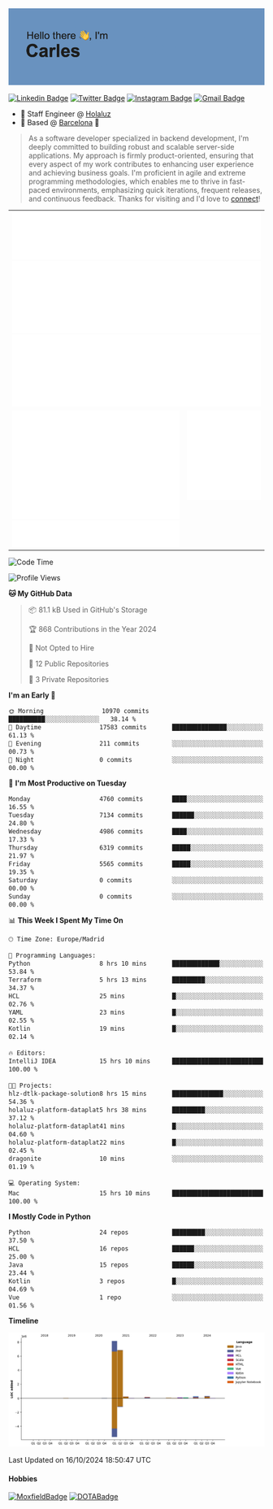 <img src="header.png" alt="header">

[![Linkedin Badge](https://img.shields.io/badge/-cdespona-blue?style=flat&logo=Linkedin&logoColor=white&link=https://www.linkedin.com/in/carles-david-espona-casas-56219b11/)](https://www.linkedin.com/in/carles-david-espona-casas-56219b11/)
[![Twitter Badge](https://img.shields.io/badge/-@__cdespona-1ca0f1?style=flat&labelColor=1ca0f1&logo=twitter&logoColor=white&link=https://twitter.com/CDEspona)](https://twitter.com/CDEspona)
[![Instagram Badge](https://img.shields.io/badge/-@__cdespona-purple?style=flat&logo=instagram&logoColor=white&link=https://www.instagram.com/cdespona/)](https://www.instagram.com/cdespona/)
[![Gmail Badge](https://img.shields.io/badge/-cdespona-c14438?style=flat&logo=Gmail&logoColor=white&link=mailto:cdespona@gmail.com)](mailto:cdespona@gmail.com)

* 🔭 Staff Engineer @ [Holaluz](https://holaluz.com)
* 🏡 Based @ [Barcelona](https://www.google.es/maps/place/Barcelona) 💜

> As a software developer specialized in backend development, I'm deeply committed to building robust and scalable server-side applications. My approach is firmly product-oriented, ensuring that every aspect of my work contributes to enhancing user experience and achieving business goals. I'm proficient in agile and extreme programming methodologies, which enables me to thrive in fast-paced environments, emphasizing quick iterations, frequent releases, and continuous feedback. Thanks for visiting and I'd love to [connect](https://www.linkedin.com/in/carles-david-espona-casas-56219b11/)!

<table style="border-collapse: collapse; border: none;"> 
  <tbody>
  <tr style="border: none;">
    <td colspan="2" style="border: none; vertical-align: top;">
      <img src="summary.svg" alt="summary">
      <img src="activity-community.svg" alt="act-comm">
      <img src="repositories.svg" alt="repo">
    </td>
  </tr>
  <tr>
    <td style="border: none; vertical-align: top;">
      <img src="metrics.plugin.isocalendar.fullyear.svg" alt="calendar">
      <img src="topics.svg" alt="topics">
    </td>
    <td style="border: none; vertical-align: top;">
      <img src="achievements.svg" alt="achievements">
    </td>
  </tr>
  </tbody>
</table>

<!--START_SECTION:waka-->
![Code Time](http://img.shields.io/badge/Code%20Time-182%20hrs%202%20mins-blue)

![Profile Views](http://img.shields.io/badge/Profile%20Views-11-blue)

**🐱 My GitHub Data** 

> 📦 81.1 kB Used in GitHub's Storage 
 > 
> 🏆 868 Contributions in the Year 2024
 > 
> 🚫 Not Opted to Hire
 > 
> 📜 12 Public Repositories 
 > 
> 🔑 3 Private Repositories 
 > 
**I'm an Early 🐤** 

```text
🌞 Morning                10970 commits       ██████████░░░░░░░░░░░░░░░   38.14 % 
🌆 Daytime                17583 commits       ███████████████░░░░░░░░░░   61.13 % 
🌃 Evening                211 commits         ░░░░░░░░░░░░░░░░░░░░░░░░░   00.73 % 
🌙 Night                  0 commits           ░░░░░░░░░░░░░░░░░░░░░░░░░   00.00 % 
```
📅 **I'm Most Productive on Tuesday** 

```text
Monday                   4760 commits        ████░░░░░░░░░░░░░░░░░░░░░   16.55 % 
Tuesday                  7134 commits        ██████░░░░░░░░░░░░░░░░░░░   24.80 % 
Wednesday                4986 commits        ████░░░░░░░░░░░░░░░░░░░░░   17.33 % 
Thursday                 6319 commits        █████░░░░░░░░░░░░░░░░░░░░   21.97 % 
Friday                   5565 commits        █████░░░░░░░░░░░░░░░░░░░░   19.35 % 
Saturday                 0 commits           ░░░░░░░░░░░░░░░░░░░░░░░░░   00.00 % 
Sunday                   0 commits           ░░░░░░░░░░░░░░░░░░░░░░░░░   00.00 % 
```


📊 **This Week I Spent My Time On** 

```text
🕑︎ Time Zone: Europe/Madrid

💬 Programming Languages: 
Python                   8 hrs 10 mins       █████████████░░░░░░░░░░░░   53.84 % 
Terraform                5 hrs 13 mins       █████████░░░░░░░░░░░░░░░░   34.37 % 
HCL                      25 mins             █░░░░░░░░░░░░░░░░░░░░░░░░   02.76 % 
YAML                     23 mins             █░░░░░░░░░░░░░░░░░░░░░░░░   02.55 % 
Kotlin                   19 mins             █░░░░░░░░░░░░░░░░░░░░░░░░   02.14 % 

🔥 Editors: 
IntelliJ IDEA            15 hrs 10 mins      █████████████████████████   100.00 % 

🐱‍💻 Projects: 
hlz-dtlk-package-solution8 hrs 15 mins       ██████████████░░░░░░░░░░░   54.36 % 
holaluz-platform-dataplat5 hrs 38 mins       █████████░░░░░░░░░░░░░░░░   37.12 % 
holaluz-platform-dataplat41 mins             █░░░░░░░░░░░░░░░░░░░░░░░░   04.60 % 
holaluz-platform-dataplat22 mins             █░░░░░░░░░░░░░░░░░░░░░░░░   02.45 % 
dragonite                10 mins             ░░░░░░░░░░░░░░░░░░░░░░░░░   01.19 % 

💻 Operating System: 
Mac                      15 hrs 10 mins      █████████████████████████   100.00 % 
```

**I Mostly Code in Python** 

```text
Python                   24 repos            █████████░░░░░░░░░░░░░░░░   37.50 % 
HCL                      16 repos            ██████░░░░░░░░░░░░░░░░░░░   25.00 % 
Java                     15 repos            ██████░░░░░░░░░░░░░░░░░░░   23.44 % 
Kotlin                   3 repos             █░░░░░░░░░░░░░░░░░░░░░░░░   04.69 % 
Vue                      1 repo              ░░░░░░░░░░░░░░░░░░░░░░░░░   01.56 % 
```



**Timeline**

![Lines of Code chart](https://raw.githubusercontent.com/cdespona/cdespona/main/assets/bar_graph.png)


 Last Updated on 16/10/2024 18:50:47 UTC
<!--END_SECTION:waka-->

#### Hobbies
[![MoxfieldBadge](https://img.shields.io/badge/MTG%20Commander-Cdespona-8A2BE2)](https://www.moxfield.com/users/Cdespona)
[![DOTABadge](https://img.shields.io/badge/DOTA2-GRV-red)](https://es.dotabuff.com/players/63807915)
